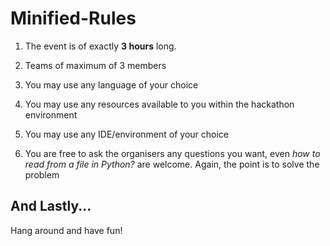 # Minified-Rules
1. The event is of exactly **3 hours** long.

1. Teams of maximum of 3 members

1. You may use any language of your choice

1. You may use any resources available to you within the hackathon environment

1. You may use any IDE/environment of your choice

1. You are free to ask the organisers any questions you want, even _how to read from a file in Python?_ are welcome. Again, the point is to solve the problem

## And Lastly...
Hang around and have fun!
